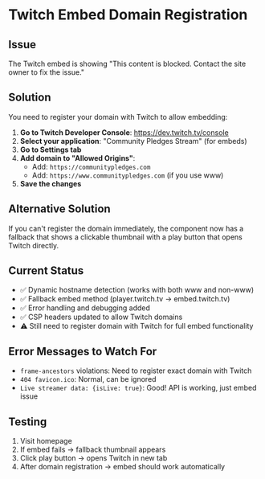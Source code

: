 # Twitch Embed Domain Registration

## Issue
The Twitch embed is showing "This content is blocked. Contact the site owner to fix the issue."

## Solution
You need to register your domain with Twitch to allow embedding:

1. **Go to Twitch Developer Console**: https://dev.twitch.tv/console
2. **Select your application**: "Community Pledges Stream" (for embeds)
3. **Go to Settings tab**
4. **Add domain to "Allowed Origins"**:
   - Add: `https://communitypledges.com`
   - Add: `https://www.communitypledges.com` (if you use www)
5. **Save the changes**

## Alternative Solution
If you can't register the domain immediately, the component now has a fallback that shows a clickable thumbnail with a play button that opens Twitch directly.

## Current Status
- ✅ Dynamic hostname detection (works with both www and non-www)
- ✅ Fallback embed method (player.twitch.tv → embed.twitch.tv)
- ✅ Error handling and debugging added
- ✅ CSP headers updated to allow Twitch domains
- ⚠️ Still need to register domain with Twitch for full embed functionality

## Error Messages to Watch For
- `frame-ancestors` violations: Need to register exact domain with Twitch
- `404 favicon.ico`: Normal, can be ignored
- `Live streamer data: {isLive: true}`: Good! API is working, just embed issue

## Testing
1. Visit homepage
2. If embed fails → fallback thumbnail appears
3. Click play button → opens Twitch in new tab
4. After domain registration → embed should work automatically
